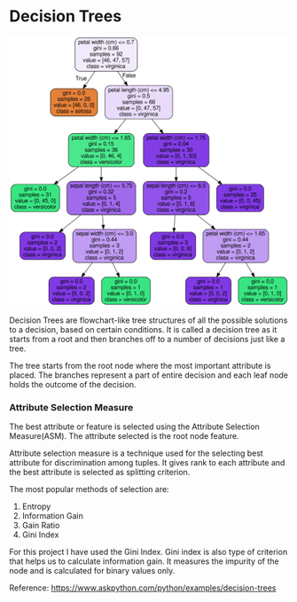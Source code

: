 # Decision Trees  

![alt text](DT.png)  

Decision Trees are flowchart-like tree structures of all the possible solutions to a decision, based on certain conditions. It is called a decision tree as it starts from a root and then branches off to a number of decisions just like a tree.

The tree starts from the root node where the most important attribute is placed. The branches represent a part of entire decision and each leaf node holds the outcome of the decision.

### Attribute Selection Measure

The best attribute or feature is selected using the Attribute Selection Measure(ASM). The attribute selected is the root node feature.

Attribute selection measure is a technique used for the selecting best attribute for discrimination among tuples. It gives rank to each attribute and the best attribute is selected as splitting criterion.

The most popular methods of selection are:
1. Entropy
2. Information Gain
3. Gain Ratio
4. Gini Index

For this project I have used the Gini Index. Gini index is also type of criterion that helps us to calculate information gain. It measures the impurity of the node and is calculated for binary values only.

Reference: https://www.askpython.com/python/examples/decision-trees